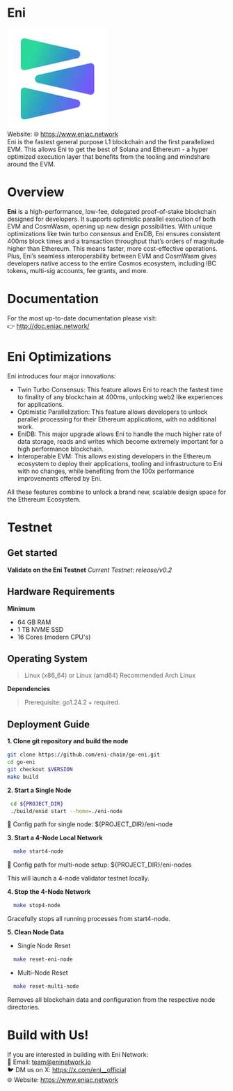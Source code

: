 # Eni

![Banner!](assets/EniLogo.png)  
Website: 🌐 https://www.eniac.network  
Eni is the fastest general purpose L1 blockchain and the first parallelized EVM. This allows Eni to get the best of Solana and Ethereum - a hyper optimized execution layer that benefits from the tooling and mindshare around the EVM.

# Overview
**Eni** is a high-performance, low-fee, delegated proof-of-stake blockchain designed for developers. It supports optimistic parallel execution of both EVM and CosmWasm, opening up new design possibilities. With unique optimizations like twin turbo consensus and EniDB, Eni ensures consistent 400ms block times and a transaction throughput that’s orders of magnitude higher than Ethereum. This means faster, more cost-effective operations. Plus, Eni’s seamless interoperability between EVM and CosmWasm gives developers native access to the entire Cosmos ecosystem, including IBC tokens, multi-sig accounts, fee grants, and more.

# Documentation
For the most up-to-date documentation please visit:  
👉 http://doc.eniac.network/

# Eni Optimizations
Eni introduces four major innovations:

- Twin Turbo Consensus: This feature allows Eni to reach the fastest time to finality of any blockchain at 400ms, unlocking web2 like experiences for applications.
- Optimistic Parallelization: This feature allows developers to unlock parallel processing for their Ethereum applications, with no additional work.
- EniDB: This major upgrade allows Eni to handle the much higher rate of data storage, reads and writes which become extremely important for a high performance blockchain.
- Interoperable EVM: This allows existing developers in the Ethereum ecosystem to deploy their applications, tooling and infrastructure to Eni with no changes, while benefiting from the 100x performance improvements offered by Eni.

All these features combine to unlock a brand new, scalable design space for the Ethereum Ecosystem.

# Testnet
## Get started
**Validate on the Eni Testnet**
*Current Testnet: release/v0.2*

## Hardware Requirements
**Minimum**
* 64 GB RAM
* 1 TB NVME SSD
* 16 Cores (modern CPU's)

## Operating System

> Linux (x86_64) or Linux (amd64) Recommended Arch Linux

**Dependencies**
> Prerequisite:
> go1.24.2 + required.


## Deployment Guide

**1. Clone git repository and build the node**

```bash
git clone https://github.com/eni-chain/go-eni.git
cd go-eni
git checkout $VERSION
make build
```
**2. Start a Single Node**
```bash
 cd ${PROJECT_DIR}
 ./build/enid start --home=./eni-node

```
🔧 Config path for single node: ${PROJECT_DIR}/eni-node

**3. Start a 4-Node Local Network**
```bash
  make start4-node
```
🔧 Config path for multi-node setup: ${PROJECT_DIR}/eni-nodes

This will launch a 4-node validator testnet locally.


**4. Stop the 4-Node Network**
```bash
  make stop4-node
```
Gracefully stops all running processes from start4-node.



**5. Clean Node Data**
- Single Node Reset
```bash
  make reset-eni-node
```
- Multi-Node Reset
```bash
  make reset-multi-node
 ```
Removes all blockchain data and configuration from the respective node directories.

# Build with Us!
If you are interested in building with Eni Network:  
📧 Email: team@eninetwork.io  
🐦 DM us on X: https://x.com/eni__official  
🌐 Website: https://www.eniac.network